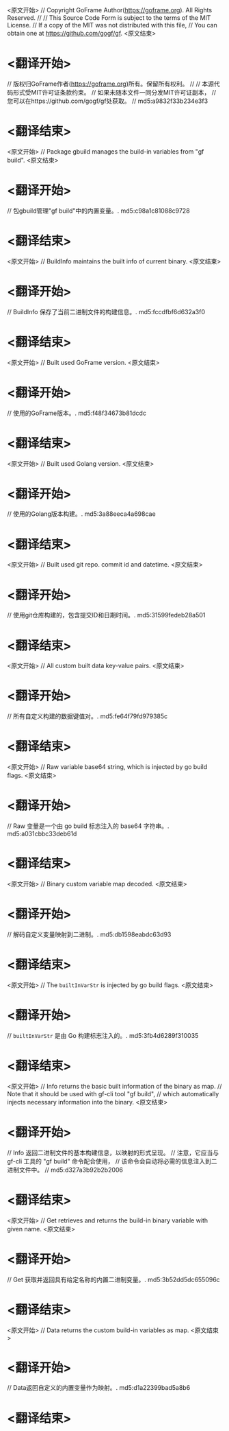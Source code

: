 
<原文开始>
// Copyright GoFrame Author(https://goframe.org). All Rights Reserved.
//
// This Source Code Form is subject to the terms of the MIT License.
// If a copy of the MIT was not distributed with this file,
// You can obtain one at https://github.com/gogf/gf.
<原文结束>

# <翻译开始>
// 版权归GoFrame作者(https://goframe.org)所有。保留所有权利。
//
// 本源代码形式受MIT许可证条款约束。
// 如果未随本文件一同分发MIT许可证副本，
// 您可以在https://github.com/gogf/gf处获取。
// md5:a9832f33b234e3f3
# <翻译结束>


<原文开始>
// Package gbuild manages the build-in variables from "gf build".
<原文结束>

# <翻译开始>
// 包gbuild管理"gf build"中的内置变量。. md5:c98a1c81088c9728
# <翻译结束>


<原文开始>
// BuildInfo maintains the built info of current binary.
<原文结束>

# <翻译开始>
// BuildInfo 保存了当前二进制文件的构建信息。. md5:fccdfbf6d632a3f0
# <翻译结束>


<原文开始>
// Built used GoFrame version.
<原文结束>

# <翻译开始>
// 使用的GoFrame版本。. md5:f48f34673b81dcdc
# <翻译结束>


<原文开始>
// Built used Golang version.
<原文结束>

# <翻译开始>
// 使用的Golang版本构建。. md5:3a88eeca4a698cae
# <翻译结束>


<原文开始>
// Built used git repo. commit id and datetime.
<原文结束>

# <翻译开始>
// 使用git仓库构建的，包含提交ID和日期时间。. md5:31599fedeb28a501
# <翻译结束>


<原文开始>
// All custom built data key-value pairs.
<原文结束>

# <翻译开始>
// 所有自定义构建的数据键值对。. md5:fe64f79fd979385c
# <翻译结束>


<原文开始>
// Raw variable base64 string, which is injected by go build flags.
<原文结束>

# <翻译开始>
// Raw 变量是一个由 go build 标志注入的 base64 字符串。. md5:a031cbbc33deb61d
# <翻译结束>


<原文开始>
// Binary custom variable map decoded.
<原文结束>

# <翻译开始>
// 解码自定义变量映射到二进制。. md5:db1598eabdc63d93
# <翻译结束>


<原文开始>
// The `builtInVarStr` is injected by go build flags.
<原文结束>

# <翻译开始>
// `builtInVarStr` 是由 Go 构建标志注入的。. md5:3fb4d6289f310035
# <翻译结束>


<原文开始>
// Info returns the basic built information of the binary as map.
// Note that it should be used with gf-cli tool "gf build",
// which automatically injects necessary information into the binary.
<原文结束>

# <翻译开始>
// Info 返回二进制文件的基本构建信息，以映射的形式呈现。
// 注意，它应当与 gf-cli 工具的 "gf build" 命令配合使用，
// 该命令会自动将必需的信息注入到二进制文件中。
// md5:d327a3b92b2b2006
# <翻译结束>


<原文开始>
// Get retrieves and returns the build-in binary variable with given name.
<原文结束>

# <翻译开始>
// Get 获取并返回具有给定名称的内置二进制变量。. md5:3b52dd5dc655096c
# <翻译结束>


<原文开始>
// Data returns the custom build-in variables as map.
<原文结束>

# <翻译开始>
// Data返回自定义的内置变量作为映射。. md5:d1a22399bad5a8b6
# <翻译结束>

